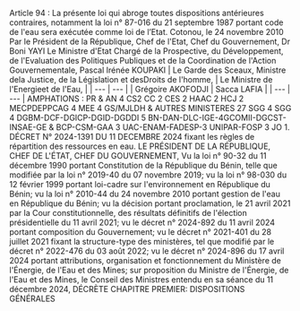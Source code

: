 Article 94 : La présente loi qui abroge toutes dispositions antérieures contraires, notamment la loi n° 87-016 du 21 septembre 1987 portant code de l'eau sera exécutée comme loi de l’Etat.
Cotonou, le 24 novembre 2010
Par le Président de la République,
Chef de l'Etat, Chef du Gouvernement,
Dr Boni YAYI
Le Ministre d'Etat Chargé de la Prospective, du
Développement, de l'Evaluation des Politiques Publiques
et de la Coordination de l'Action Gouvernementale,
Pascal Irénée KOUPAKI
| Le Garde des Sceaux, Ministre dela Justice, de la Législation et desDroits de l'homme, | Le Ministre de l'Energieet de l'Eau, |
| --- | --- |
| Grégoire AKOFODJI | Sacca LAFIA |
| --- | --- |
AMPHATIONS : PR & AN 4 CS2 CC 2 CES 2 HAAC 2 HCJ 2 MECPDEPPCAG 4 MEE 4 GS/MJLDH & AUTRES MINISTERES 27 SGG 4 SGG 4 DGBM-DCF-DGICP-DGID-DGDDI 5 BN-DAN-DLC-IGE-4GCOMII-DGCST-INSAE-GE & BCP-CSM-GAA 3 UAC-ENAM-FADESP-3 UNIPAR-FOSP 3 JO 1.
DÉCRET N° 2024-1391 DU 11 DECEMBRE 2024 fixant les règles de répartition des ressources en eau.
LE PRÉSIDENT DE LA RÉPUBLIQUE,
CHEF DE L'ÉTAT,
CHEF DU GOUVERNEMENT,
Vu la loi n° 90-32 du 11 décembre 1990 portant Constitution de la République du Bénin, telle que modifiée par la loi n° 2019-40 du 07 novembre 2019;
vu la loi n° 98-030 du 12 février 1999 portant loi-cadre sur l'environnement en République du Bénin;
vu la loi n° 2010-44 du 24 novembre 2010 portant gestion de l'eau en République du Bénin;
vu la décision portant proclamation, le 21 avril 2021 par la Cour constitutionnelle, des résultats définitifs de l'élection présidentielle du 11 avril 2021;
vu le décret n° 2024-892 du 11 avril 2024 portant composition du Gouvernement;
vu le décret n° 2021-401 du 28 juillet 2021 fixant la structure-type des ministères, tel que modifié par le décret n° 2022-476 du 03 août 2022;
vu le décret n° 2024-896 du 17 avril 2024 portant attributions, organisation et fonctionnement du Ministère de l'Énergie, de l'Eau et des Mines;
sur proposition du Ministre de l'Énergie, de l'Eau et des Mines,
le Conseil des Ministres entendu en sa séance du 11 décembre 2024,
DÉCRÈTE
CHAPITRE PREMIER: DISPOSITIONS GÉNÉRALES